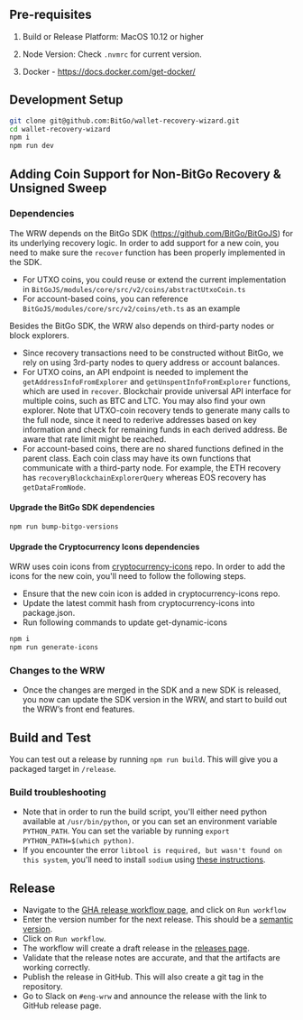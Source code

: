 ## Pre-requisites

1. Build or Release Platform: MacOS 10.12 or higher

2. Node Version: Check `.nvmrc` for current version.

3. Docker - https://docs.docker.com/get-docker/

## Development Setup

```bash
git clone git@github.com:BitGo/wallet-recovery-wizard.git
cd wallet-recovery-wizard
npm i
npm run dev
```

## Adding Coin Support for Non-BitGo Recovery & Unsigned Sweep

### Dependencies

The WRW depends on the BitGo SDK (https://github.com/BitGo/BitGoJS) for its underlying recovery logic. In order to add support for a new coin, you need to make sure the `recover` function has been properly implemented in the SDK.

- For UTXO coins, you could reuse or extend the current implementation in `BitGoJS/modules/core/src/v2/coins/abstractUtxoCoin.ts`
- For account-based coins, you can reference `BitGoJS/modules/core/src/v2/coins/eth.ts` as an example

Besides the BitGo SDK, the WRW also depends on third-party nodes or block explorers.

- Since recovery transactions need to be constructed without BitGo, we rely on using 3rd-party nodes to query address or account balances.
- For UTXO coins, an API endpoint is needed to implement the `getAddressInfoFromExplorer` and `getUnspentInfoFromExplorer` functions, which are used in `recover`. Blockchair provide universal API interface for multiple coins, such as BTC and LTC. You may also find
  your own explorer. Note that UTXO-coin recovery tends to generate many calls to the full node, since it need to rederive addresses based on key information and check for remaining funds in each derived address. Be aware that rate limit might be reached.
- For account-based coins, there are no shared functions defined in the parent class. Each coin class may have its own functions that communicate with a third-party node. For example, the ETH recovery has `recoveryBlockchainExplorerQuery` whereas EOS recovery has `getDataFromNode`.

#### Upgrade the BitGo SDK dependencies
```
npm run bump-bitgo-versions 
```

#### Upgrade the Cryptocurrency Icons dependencies
WRW uses coin icons from [cryptocurrency-icons](https://github.com/BitGo/cryptocurrency-icons) repo. In order to add the icons for the new coin, you'll need to follow the following steps.
- Ensure that the new coin icon is added in cryptocurrency-icons repo.
- Update the latest commit hash from cryptocurrency-icons into package.json.
- Run following commands to update get-dynamic-icons 
```bash
npm i
npm run generate-icons
```

### Changes to the WRW

- Once the changes are merged in the SDK and a new SDK is released, you now can update the SDK version in the WRW, and start to build out the WRW’s front end features.

## Build and Test

You can test out a release by running `npm run build`. This will give you a packaged target in `/release`.

### Build troubleshooting

- Note that in order to run the build script, you'll either need python available at `/usr/bin/python`, or you can set an environment variable `PYTHON_PATH`. You can set the variable by running `export PYTHON_PATH=$(which python)`.
- If you encounter the error `libtool is required, but wasn't found on this system`, you'll need to install `sodium` using [these instructions](https://github.com/paixaop/node-sodium).

## Release

- Navigate to the [GHA release workflow page](https://github.com/BitGo/wallet-recovery-wizard/actions/workflows/release.yml), and click on `Run workflow`
- Enter the version number for the next release. This should be a [semantic version](https://docs.npmjs.com/about-semantic-versioning).
- Click on `Run workflow`.
- The workflow will create a draft release in the [releases page](https://github.com/BitGo/wallet-recovery-wizard/releases).
- Validate that the release notes are accurate, and that the artifacts are working correctly.
- Publish the release in GitHub. This will also create a git tag in the repository.
- Go to Slack on `#eng-wrw` and announce the release with the link to GitHub release page.

